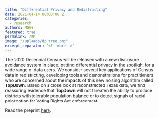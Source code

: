 ```yaml
---
title: "Differential Privacy and Redistricting"
date: 2021-04-14 00:00:00 Z
categories:
  - research
authors: MGGG
featured: true
permalink: /DP
image: "/uploads/dp_tree.png"
excerpt_separator: "<!--more-->"
---
```


The 2020 Decennial Census will be released with a new disclosure avoidance system in place, putting 
differential privacy in the spotlight for a wide range of data users.  We consider several key 
applications of Census data in redistricting, developing tools and demonstrations for practitioners 
who are concerned about the impacts of this new noising algorithm called **TopDown**.  Based on a close 
look at reconstructed Texas data, we find reassuring evidence that **TopDown** will not threaten the 
ability to produce districts with tolerable population balance or to detect signals of racial 
polarization for Voting Rights Act enforcement.

<!--more-->

Read the preprint [here](/publications/DP.pdf).